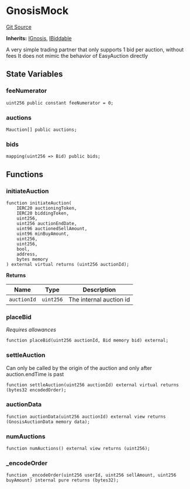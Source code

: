 # GnosisMock
[Git Source](https://github.com/larrythecucumber321/protocol/blob/aabf2c9d4120808940fb3be9193cb66ea71ac351/contracts/plugins/mocks/GnosisMock.sol)

**Inherits:**
[IGnosis](/tools/docgen/src/contracts/interfaces/IGnosis.sol/interface.IGnosis.md), [IBiddable](/tools/docgen/src/contracts/plugins/mocks/GnosisMock.sol/interface.IBiddable.md)

A very simple trading partner that only supports 1 bid per auction, without fees
It does not mimic the behavior of EasyAuction directly


## State Variables
### feeNumerator

```solidity
uint256 public constant feeNumerator = 0;
```


### auctions

```solidity
Mauction[] public auctions;
```


### bids

```solidity
mapping(uint256 => Bid) public bids;
```


## Functions
### initiateAuction


```solidity
function initiateAuction(
    IERC20 auctioningToken,
    IERC20 biddingToken,
    uint256,
    uint256 auctionEndDate,
    uint96 auctionedSellAmount,
    uint96 minBuyAmount,
    uint256,
    uint256,
    bool,
    address,
    bytes memory
) external virtual returns (uint256 auctionId);
```
**Returns**

|Name|Type|Description|
|----|----|-----------|
|`auctionId`|`uint256`|The internal auction id|


### placeBid

*Requires allowances*


```solidity
function placeBid(uint256 auctionId, Bid memory bid) external;
```

### settleAuction

Can only be called by the origin of the auction and only after auction.endTime is past


```solidity
function settleAuction(uint256 auctionId) external virtual returns (bytes32 encodedOrder);
```

### auctionData


```solidity
function auctionData(uint256 auctionId) external view returns (GnosisAuctionData memory data);
```

### numAuctions


```solidity
function numAuctions() external view returns (uint256);
```

### _encodeOrder


```solidity
function _encodeOrder(uint256 userId, uint256 sellAmount, uint256 buyAmount) internal pure returns (bytes32);
```

